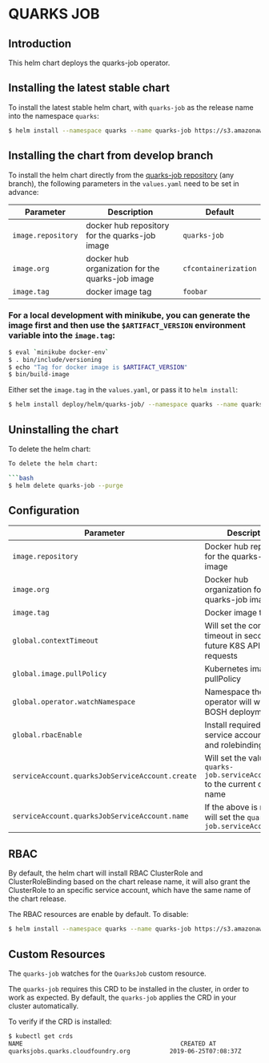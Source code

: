 # QUARKS JOB

## Introduction

This helm chart deploys the quarks-job operator.

## Installing the latest stable chart

To install the latest stable helm chart, with `quarks-job` as the release name into the namespace `quarks`:

```bash
$ helm install --namespace quarks --name quarks-job https://s3.amazonaws.com/cf-operators/helm-charts/quarks-job-v0.0.1%2B47.g24492ea.tgz
```

## Installing the chart from develop branch

To install the helm chart directly from the [quarks-job repository](https://github.com/cloudfoundry-incubator/quarks-job) (any branch), the following parameters in the `values.yaml` need to be set in advance:


| Parameter                                         | Description                                                          | Default                                        |
| ------------------------------------------------- | -------------------------------------------------------------------- | ---------------------------------------------- |
| `image.repository`                                | docker hub repository for the quarks-job image                      | `quarks-job`                                  |
| `image.org`                                       | docker hub organization for the quarks-job image                    | `cfcontainerization`                           |
| `image.tag`                                       | docker image tag                                                     | `foobar`                                       |


### For a local development with minikube, you can generate the image first and then use the `$ARTIFACT_VERSION` environment variable into the `image.tag`:
```bash
$ eval `minikube docker-env`
$ . bin/include/versioning
$ echo "Tag for docker image is $ARTIFACT_VERSION"
$ bin/build-image
```

Either set the `image.tag` in the `values.yaml`, or pass it to `helm install`:

```bash
$ helm install deploy/helm/quarks-job/ --namespace quarks --name quarks-job --set image.tag=$ARTIFACT_VERSION
```


## Uninstalling the chart

To delete the helm chart:

```bash
To delete the helm chart:

```bash
$ helm delete quarks-job --purge
```

## Configuration

| Parameter                                         | Description                                                                       | Default                                        |
| ------------------------------------------------- | --------------------------------------------------------------------------------- | ---------------------------------------------- |
| `image.repository`                                | Docker hub repository for the quarks-job image                                    | `quarks-job`                                   |
| `image.org`                                       | Docker hub organization for the quarks-job image                                  | `cfcontainerization`                           |
| `image.tag`                                       | Docker image tag                                                                  | `foobar`                                       |
| `global.contextTimeout`                           | Will set the context timeout in seconds, for future K8S API requests              | `30`                                           |
| `global.image.pullPolicy`                         | Kubernetes image pullPolicy                                                       | `IfNotPresent`                                 |
| `global.operator.watchNamespace`                  | Namespace the operator will watch for BOSH deployments                            | the release namespace                          |
| `global.rbacEnable`                               | Install required RBAC service account, roles and rolebindings                     | `true`                                         |
| `serviceAccount.quarksJobServiceAccount.create`   | Will set the value of `quarks-job.serviceAccountName` to the current chart name   | `true`                                         |
| `serviceAccount.quarksJobServiceAccount.name`     | If the above is not set, it will set the `quarks-job.serviceAccountName`          |                                                |

## RBAC

By default, the helm chart will install RBAC ClusterRole and ClusterRoleBinding based on the chart release name, it will also grant the ClusterRole to an specific service account, which have the same name of the chart release.

The RBAC resources are enable by default. To disable:

```bash
$ helm install --namespace quarks --name quarks-job https://s3.amazonaws.com/cf-operators/helm-charts/quarks-job-v0.2.2%2B47.g24492ea.tgz --set global.rbacEnable=false
```

## Custom Resources

The `quarks-job` watches for the `QuarksJob` custom resource.

The `quarks-job` requires this CRD to be installed in the cluster, in order to work as expected. By default, the `quarks-job` applies the CRD in your cluster automatically.

To verify if the CRD is installed:

```bash
$ kubectl get crds
NAME                                            CREATED AT
quarksjobs.quarks.cloudfoundry.org           2019-06-25T07:08:37Z
```
